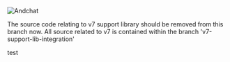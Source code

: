 ![Andchat](http://davidkirwan.github.io/andchat/andchat-architecture.png)

The source code relating to v7 support library should be removed from this branch now. All source related to v7 is contained
within the branch 'v7-support-lib-integration'

test
